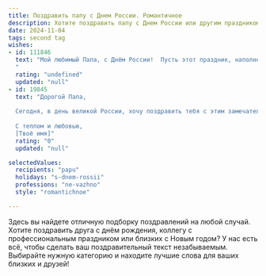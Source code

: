```yaml
---
title: Поздравить папу с Днем России. Романтичное
description: Хотите поздравить папу с Днем России или другим праздником? Наш ИИ создаст незабываемое поздравление, а вы обязательно выделитесь среди других.  
date: 2024-11-04
tags: second tag
wishes:
- id: 111846
  text: "Мой любимый Папа, с Днём России!  Пусть этот праздник, наполненный солнечным светом и гордостью за нашу Родину, станет символом нашей крепкой связи и безграничной любви.  Ты – моя опора, моя защита, моя самая большая гордость.  Пусть счастье и благополучие всегда окружают тебя, а сердце согревается теплом семейного очага.  Целую тебя крепко-крепко!
  "
  rating: "undefined"
  updated: "null"
- id: 19845
  text: "Дорогой Папа,
  
  Сегодня, в день великой России, хочу поздравить тебя с этим замечательным праздником. Пусть каждый миг твоей жизни будет наполнен любовью, радостью и гармонией. Ты всегда был для меня примером силы и мудрости, и я благодарна за твою поддержку и заботу. Пусть твои дни будут яркими, как флаг нашей Родины, и пусть каждое твоё дело приносит тебе удовлетворение и успех. С Днём России, Папа! Твоя любовь и забота делают мир вокруг нас ещё прекраснее.
  
  С теплом и любовью,
  [Твоё имя]"
  rating: "0"
  updated: "null"

selectedValues:
  recipients: "papu"
  holidays: "s-dnem-rossii"
  professions: "ne-vazhno"
  style: "romantichnoe"

---
```


Здесь вы найдете отличную подборку поздравлений на любой случай. 
Хотите поздравить друга с днём рождения, коллегу с профессиональным праздником или близких с Новым годом? У нас есть всё, чтобы сделать ваш поздравительный текст незабываемым. Выбирайте нужную категорию и находите лучшие слова для ваших близких и друзей!
